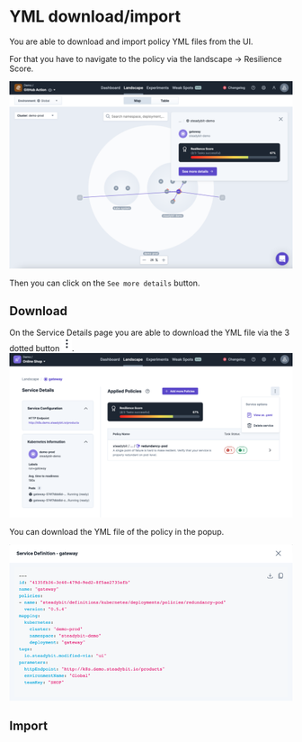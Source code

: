 # YML download/import

You are able to download and import policy YML files from the UI.

For that you have to navigate to the policy via the landscape -> Resilience Score.

![Landscape Resilience Score](landscapeResilienceScore.png)

Then you can click on the `See more details` button.

## Download

On the Service Details page you are able to download the YML file via the 3 dotted button ![Button](button.png).
![Download Policy](downloadPolicy.png)

You can download the YML file of the policy in the popup.

![Download Policy as YML](ymlPopup.png)

## Import
